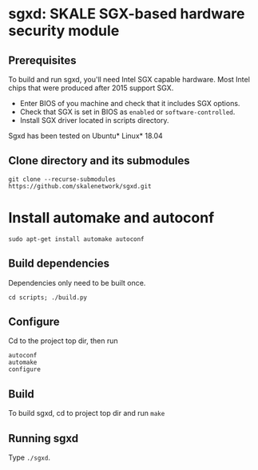 # sgxd: SKALE SGX-based hardware security module

## Prerequisites

To build and run sgxd, you'll need Intel SGX capable hardware. Most Intel chips that were produced after 2015 support SGX.

* Enter BIOS of you machine and check that it includes SGX options.
* Check that SGX is set in BIOS as `enabled` or `software-controlled`.
* Install SGX driver located in scripts directory.

Sgxd has been tested on Ubuntu\* Linux\* 18.04


## Clone directory and its submodules

``` git clone --recurse-submodules  https://github.com/skalenetwork/sgxd.git ```

# Install automake and autoconf

`sudo apt-get install automake autoconf`


## Build dependencies

Dependencies only need to be built once.

```
cd scripts; ./build.py
```
## Configure

Cd to the project top dir, then run

```
autoconf
automake
configure
```

## Build

To build sgxd, cd to project top dir and run `make` 

## Running sgxd

Type `./sgxd`.
